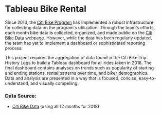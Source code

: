 # Tableau Bike Rental

Since 2013, the [Citi Bike Program](https://en.wikipedia.org/wiki/Citi_Bike) has implemented a robust infrastructure for collecting data on the program's utilization. Through the team's efforts, each month bike data is collected, organized, and made public on the [Citi Bike Data](https://www.citibikenyc.com/system-data) webpage. However, while the data has been regularly updated, the team has yet to implement a dashboard or sophisticated reporting process. 

This project requires the aggregation of data found in the Citi Bike Trip History Logs to build a Tableau dashboard for all rides taken in 2018. The final dashboard contains analyses on trends such as popularity of starting and ending stations, rental patterns over time, and biker demographics. Data and analysis are presented in a way that is focused, concise, easy-to-understand, and visually compelling.

### Data Source:
* [Citi Bike Data](https://s3.amazonaws.com/tripdata/index.html) (using all 12 months for 2018)